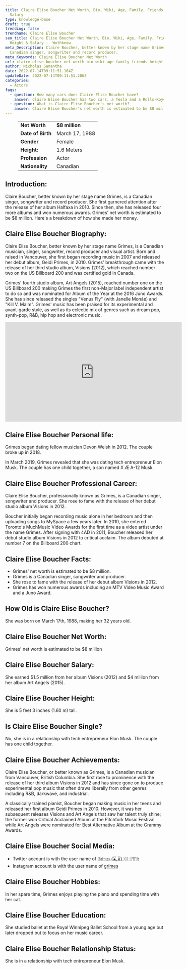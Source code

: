 ```yaml
---
title: Claire Elise Boucher Net Worth, Bio, Wiki, Age, Family, Friends, Height &
  Salary
type: knowledge-base
draft: true
trending: false
trendname: Claire Elise Boucher
seo_title: Claire Elise Boucher Net Worth, Bio, Wiki, Age, Family, Friends,
  Height & Salary -  Wothknow
meta_Description: Claire Boucher, better known by her stage name Grimes, is a
  Canadian singer, songwriter and record producer.
meta_Keywords: Claire Elise Boucher Net Worth
url: claire-elise-boucher-net-worth-bio-wiki-age-family-friends-height-salary
author: Nicholas Samantha
date: 2022-07-14T09:11:51.164Z
updateDate: 2022-07-14T09:11:51.206Z
categories:
  - Actors
faqs:
  - question: How many cars does Claire Elise Boucher have?
    answer: Claire Elise Boucher has two cars, a Tesla and a Rolls-Royce.
  - question: What is Claire Elise Boucher's net worth?
    answer: Claire Elise Boucher's net worth is estimated to be $8 million.
---
```

<figure class="wp-block-table is-style-stripes">
  <table>
    <tbody>
      <tr>
        <td>
          <strong>Net Worth</strong>
        </td>
        <td>
          <strong>$8 million</strong>
        </td>
      </tr>
      <tr>
        <td>
          <strong>Date of Birth</strong>
        </td>
        <td>March 17, 1988</td>
      </tr>
      <tr>
        <td>
          <strong>Gender</strong>
        </td>
        <td>Female</td>
      </tr>
      <tr>
        <td>
          <strong>Height:</strong>
        </td>
        <td>1.6 Meters</td>
      </tr>
      <tr>
        <td>
          <strong>Profession</strong>
        </td>
        <td>Actor</td>
      </tr>
      <tr>
        <td>
          <strong>Nationality</strong>
        </td>
        <td>Canadian</td>
      </tr>
    </tbody>
  </table>
</figure>

## **Introduction:**

Claire Boucher, better known by her stage name Grimes, is a Canadian singer, songwriter and record producer. She first garnered attention after the release of her album Halfaxa in 2010. Since then, she has released four more albums and won numerous awards. Grimes' net worth is estimated to be $8 million. Here's a breakdown of how she made her money.

## **Claire Elise Boucher Biography:**

Claire Elise Boucher, better known by her stage name Grimes, is a Canadian musician, singer, songwriter, record producer and visual artist. Born and raised in Vancouver, she first began recording music in 2007 and released her debut album, Geidi Primes, in 2010. Grimes' breakthrough came with the release of her third studio album, Visions (2012), which reached number two on the US Billboard 200 and was certified gold in Canada.

Grimes' fourth studio album, Art Angels (2015), reached number one on the US Billboard 200 making Grimes the first non-Major label independent artist to do so and was nominated for Album of the Year at the 2016 Juno Awards. She has since released the singles "Venus Fly" (with Janelle Monáe) and "Kill V. Maim". Grimes' music has been praised for its experimental and avant-garde style, as well as its eclectic mix of genres such as dream pop, synth-pop, R&B, hip hop and electronic music.

<iframe width="560" height="315" src="https://www.youtube.com/embed/b1nz0IhWPRs" title="YouTube video player" frameborder="0" allow="accelerometer; autoplay; clipboard-write; encrypted-media; gyroscope; picture-in-picture" allowfullscreen></iframe>

## **Claire Elise Boucher Personal life:**

Grimes began dating fellow musician Devon Welsh in 2012. The couple broke up in 2018.

In March 2019, Grimes revealed that she was dating tech entrepreneur Elon Musk. The couple has one child together, a son named X Æ A-12 Musk.

## **Claire Elise Boucher Professional Career:**

Claire Elise Boucher, professionally known as Grimes, is a Canadian singer, songwriter and producer. She rose to fame with the release of her debut studio album Visions in 2012.

Boucher initially began recording music alone in her bedroom and then uploading songs to MySpace a few years later. In 2010, she entered Toronto's MuchMusic Video Awards for the first time as a video artist under the name Grimes. After signing with 4AD in 2011, Boucher released her debut studio album Visions in 2012 to critical acclaim. The album debuted at number 7 on the Billboard 200 chart.

## **Claire Elise Boucher Facts:**

* Grimes' net worth is estimated to be $8 million.
* Grimes is a Canadian singer, songwriter and producer.
* She rose to fame with the release of her debut album Visions in 2012.
* Grimes has won numerous awards including an MTV Video Music Award and a Juno Award.

## **How Old is Claire Elise Boucher?**

She was born on March 17th, 1988, making her 32 years old.

## **Claire Elise Boucher Net Worth:**

Grimes' net worth is estimated to be $8 million

## **Claire Elise Boucher Salary:**

She earned $1.5 million from her album Visions (2012) and $4 million from her album Art Angels (2015).

## **Claire Elise Boucher Height:**

She is 5 feet 3 inches (1.60 m) tall.

## **Is Claire Elise Boucher Single?** 

No, she is in a relationship with tech entrepreneur Elon Musk. The couple has one child together.

## **Claire Elise Boucher Achievements:**

Claire Elise Boucher, or better known as Grimes, is a Canadian musician from Vancouver, British Columbia. She first rose to prominence with the release of her third album Visions in 2012 and has since gone on to produce experimental pop music that often draws liberally from other genres including R&B, darkwave, and industrial.

A classically trained pianist, Boucher began making music in her teens and released her first album Geidi Primes in 2010. However, it was her subsequent releases Visions and Art Angels that saw her talent truly shine; the former won Critical Acclaimed Album at the Pitchfork Music Festival while Art Angels were nominated for Best Alternative Album at the Grammy Awards.

## **Claire Elise Boucher Social Media:**

* Twitter account is with the user name of <a href="https://twitter.com/grimezsz" target="_blank" rel="nofollow" rel="noopener">𝔊𝔯𝔦𝔪𝔢𝔰 (⌛️,⏳) ᚷᚱᛁᛗᛖᛋ</a>
* Instagram account is with the user name of <a href="https://www.instagram.com/grimes/" target="_blank" rel="nofollow" rel="noopener">grimes</a>

## **Claire Elise Boucher Hobbies:**

In her spare time, Grimes enjoys playing the piano and spending time with her cat.

## **Claire Elise Boucher Education:**

She studied ballet at the Royal Winnipeg Ballet School from a young age but later dropped out to focus on her music career.

## **Claire Elise Boucher Relationship Status:**

She is in a relationship with tech entrepreneur Elon Musk.